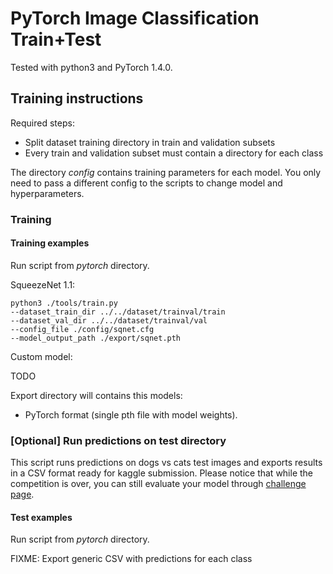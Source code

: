 # PyTorch Image Classification Train+Test

Tested with python3 and PyTorch 1.4.0.

## Training instructions

Required steps:
- Split dataset training directory in train and validation subsets
- Every train and validation subset must contain a directory for each class

The directory *config* contains training parameters for each model.
You only need to pass a different config to the scripts to change model and hyperparameters.

### Training

#### Training examples

Run script from *pytorch* directory.

SqueezeNet 1.1:

```
python3 ./tools/train.py
--dataset_train_dir ../../dataset/trainval/train
--dataset_val_dir ../../dataset/trainval/val
--config_file ./config/sqnet.cfg
--model_output_path ./export/sqnet.pth
```

Custom model:

TODO

Export directory will contains this models:
- PyTorch format (single pth file with model weights).


### [Optional] Run predictions on test directory

This script runs predictions on dogs vs cats test images and exports results in a CSV format ready for kaggle submission.
Please notice that while the competition is over, you can still evaluate your model through [challenge page](https://www.kaggle.com/c/dogs-vs-cats-redux-kernels-edition/leaderboard).

#### Test examples

Run script from *pytorch* directory.

FIXME: Export generic CSV with predictions for each class